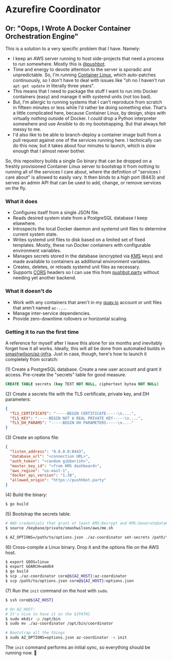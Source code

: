 # Azurefire Coordinator

## Or: "Oops, I Wrote A Docker Container Orchestration Engine"

This is a solution to a very specific problem that I have. Namely:

* I keep an AWS server running to host side-projects that need a process to run somewhere. Mostly this is [@pushbot](https://github.com/smashwilson/pushbot).
* Time and energy to devote attention to the server is sporadic and unpredictable. So, I'm running [Container Linux](https://coreos.com/os/docs/latest/), which auto-patches continuously, so I don't have to deal with issues like "oh no I haven't run `apt-get update` in literally three years".
* This means that I need to package the stuff I want to run into Docker containers (easy) and manage it with systemd units (not too bad).
* But, I'm allergic to running systems that I can't reproduce from scratch in fifteen minutes or less while I'd rather be doing something else. That's a little complicated here, because Container Linux, by design, ships with virtually _nothing_ outside of Docker. I _could_ drop a Python interpreter somewhere and use Ansible to do my bootstrapping. But that always felt messy to me.
* I'd also like to be able to branch-deploy a container image built from a pull request against one of the services running here. I technically can do this now, but it takes about four minutes to launch, which is slow enough that I almost never bother.

So, this repository builds a single Go binary that can be dropped on a freshly provisioned Container Linux server to bootstrap it from nothing to running all of the services I care about, where the definition of "services I care about" is allowed to easily vary. It then binds to a high port (8443) and serves an admin API that can be used to add, change, or remove services on the fly.

### What it does

* Configures itself from a single JSON file.
* Reads desired system state from a PostgreSQL database I keep elsewhere.
* Introspects the local Docker daemon and systemd unit files to determine current system state.
* Writes systemd unit files to disk based on a limited set of fixed templates. Mostly, these run Docker containers with configurable environment variables.
* Manages secrets stored in the database (encrypted via [KMS](https://aws.amazon.com/kms/) keys) and made available to containers as additional environment variables.
* Creates, deletes, or reloads systemd unit files as necessary.
* Supports [CORS](https://developer.mozilla.org/en-US/docs/Web/HTTP/CORS) headers so I can use this from [pushbot.party](https://pushbot.party/) without needing yet another backend.

### What it doesn't do

* Work with any containers that aren't in my [quay.io](https://quay.io) account or unit files that aren't named `az-...`.
* Manage inter-service dependencies.
* Provide zero-downtime rollovers or horizontal scaling.

### Getting it to run the first time

A reference for myself after I leave this alone for six months and inevitably forget how it all works. Ideally, this will all be done from automated builds in [smashwilson/az-infra](https://github.com/smashwilson/az-infra). Just in case, though, here's how to launch it completely from scratch:

(1) Create a PostgreSQL database. Create a new user account and grant it access. Pre-create the "secrets" table for good measure.

```sql
CREATE TABLE secrets (key TEXT NOT NULL, ciphertext bytea NOT NULL)
```

(2) Create a secrets file with the TLS certificate, private key, and DH parameters:

```json
{
  "TLS_CERTIFICATE": "-----BEGIN CERTIFICATE-----\n....",
  "TLS_KEY": "-----BEGIN NOT A REAL PRIVATE KEY-----\n....",
  "TLS_DH_PARAMS": "-----BEGIN DH PARAMETERS-----\n...."
}
```

(3) Create an options file:

```json
{
  "listen_address": "0.0.0.0:8443",
  "database_url": "<connection URL>",
  "auth_token": "<random gibberish>",
  "master_key_id": "<from KMS dashboard>",
  "aws_region": "us-east-1",
  "docker_api_version": "1.38",
  "allowed_origin": "https://pushhbot.party"
}
```

(4) Build the binary:

```sh
$ go build
```

(5) Bootstrap the secrets table.

```sh
# AWS credentials that grant at least KMS:Decrypt and KMS:GenerateDataKey.
$ source /keybase/private/smashwilson/aws/me.sh

$ AZ_OPTIONS=/path/to/options.json ./az-coordinator set-secrets /path/to/secrets.json
```

(6) Cross-compile a Linux binary. Drop it and the options file on the AWS host.

```sh
$ export GOOS=linux
$ export GOARCH=amd64
$ go build
$ scp ./az-coordinator core@${AZ_HOST}:az-coordinator
$ scp /path/to/options.json core@${AZ_HOST}:options.json
```

(7) Run the `init` command on the host with `sudo`.

```sh
$ ssh core@${AZ_HOST}

# On AZ_HOST:
# It's nice to have it on the ${PATH}
$ sudo mkdir -p /opt/bin
$ sudo mv ./az-coordinator /opt/bin/coordinator

# Bootstrap all the things
$ sudo AZ_OPTIONS=options.json az-coordinator -v init
```

The `init` command performs an initial sync, so everything should be running now. :tada:

